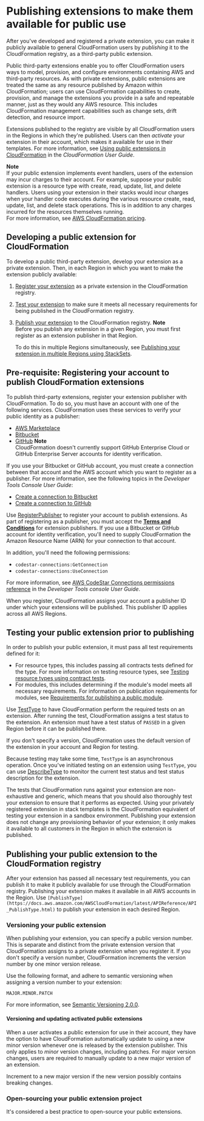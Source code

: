 # Publishing extensions to make them available for public use<a name="publish-extension"></a>

After you've developed and registered a private extension, you can make it publicly available to general CloudFormation users by *publishing* it to the CloudFormation registry, as a third\-party public extension\.

Public third\-party extensions enable you to offer CloudFormation users ways to model, provision, and configure environments containing AWS and third\-party resources\. As with private extensions, public extensions are treated the same as any resource published by Amazon within CloudFormation; users can use CloudFormation capabilities to create, provision, and manage the extensions you provide in a safe and repeatable manner, just as they would any AWS resource\. This includes CloudFormation management capabilities such as change sets, drift detection, and resource import\.

Extensions published to the registry are visible by all CloudFormation users in the Regions in which they're published\. Users can then *activate* your extension in their account, which makes it available for use in their templates\. For more information, see [Using public extensions in CloudFormation](https://docs.aws.amazon.com/AWSCloudFormation/latest/UserGuide/registry-public.html) in the *CloudFormation User Guide*\.

**Note**  
If your public extension implements event handlers, users of the extension may incur charges to their account\. For example, suppose your public extension is a resource type with create, read, update, list, and delete handlers\. Users using your extension in their stacks would incur charges when your handler code executes during the various resource create, read, update, list, and delete stack operations\. This is in addition to any charges incurred for the resources themselves running\.  
For more information, see [AWS CloudFormation pricing](https://aws.amazon.com/cloudformation/pricing/)\.

## Developing a public extension for CloudFormation<a name="publish-extension-overview"></a>

To develop a public third\-party extension, develop your extension as a private extension\. Then, in each Region in which you want to make the extension publicly available: 

1. [Register your extension](https://docs.aws.amazon.com/cloudformation-cli/latest/userguide/resource-type-register.html) as a private extension in the CloudFormation registry\.

1. [Test your extension](https://docs.aws.amazon.com/cloudformation-cli/latest/userguide/publish-extension.html#publish-extension-testing) to make sure it meets all necessary requirements for being published in the CloudFormation registry\.

1. [Publish your extension](https://docs.aws.amazon.com/cloudformation-cli/latest/userguide/publish-extension.html#publish-extension-publishing) to the CloudFormation registry\.
**Note**  
Before you publish any extension in a given Region, you must first register as an extension publisher in that Region\.

   To do this in multiple Regions simultaneously, see [Publishing your extension in multiple Regions using StackSets](publish-extension-stacksets.md)\.

## Pre\-requisite: Registering your account to publish CloudFormation extensions<a name="publish-extension-prereqs"></a>

To publish third\-party extensions, register your extension publisher with CloudFormation\. To do so, you must have an account with one of the following services\. CloudFormation uses these services to verify your public identity as a publisher:
+ [AWS Marketplace](https://aws.amazon.com/marketplace/management/tour?ref_=header_modules_sell_in_aws)
+ [Bitbucket](https://bitbucket.org/)
+ [GitHub](https://github.com/)
**Note**  
CloudFormation doesn't currently support GitHub Enterprise Cloud or GitHub Enterprise Server accounts for identity verification\.

If you use your Bitbucket or GitHub account, you must create a connection between that account and the AWS account which you want to register as a publisher\. For more information, see the following topics in the *Developer Tools Console User Guide*:
+ [Create a connection to Bitbucket](https://docs.aws.amazon.com/dtconsole/latest/userguide/connections-create-bitbucket.html)
+ [Create a connection to GitHub](https://docs.aws.amazon.com/dtconsole/latest/userguide/connections-create-github.html)

Use [RegisterPublisher](https://docs.aws.amazon.com/AWSCloudFormation/latest/APIReference/API_RegisterPublisher.html) to register your account to publish extensions\. As part of registering as a publisher, you must accept the **[Terms and Conditions](https://cloudformation-registry-documents.s3.amazonaws.com/Terms_and_Conditions_for_AWS_CloudFormation_Registry_Publishers.pdf)** for extension publishers\. If you use a Bitbucket or GitHub account for identity verification, you'll need to supply CloudFormation the Amazon Resource Name \(ARN\) for your connection to that account\.

In addition, you'll need the following permissions:
+ `codestar-connections:GetConnection`
+ `codestar-connections:UseConnection`

For more information, see [AWS CodeStar Connections permissions reference](https://docs.aws.amazon.com/dtconsole/latest/userguide/security-iam.html#permissions-reference-connections) in the *Developer Tools console User Guide*\.

When you register, CloudFormation assigns your account a publisher ID under which your extensions will be published\. This publisher ID applies across all AWS Regions\.

## Testing your public extension prior to publishing<a name="publish-extension-testing"></a>

In order to publish your public extension, it must pass all test requirements defined for it:
+ For resource types, this includes passing all contracts tests defined for the type\. For more information on testing resource types, see [Testing resource types using contract tests](https://docs.aws.amazon.com/cloudformation-cli/latest/userguide/resource-type-test.html)\.
+ For modules, this includes determining if the module's model meets all necessary requirements\. For information on publication requirements for modules, see [Requirements for publishing a public module](https://docs.aws.amazon.com/cloudformation-cli/latest/userguide/modules-structure.html#modules-structure-publishing-prereqs)\.

Use [TestType](https://docs.aws.amazon.com/AWSCloudFormation/latest/APIReference/API_TestType.html) to have CloudFormation perform the required tests on an extension\. After running the test, CloudFormation assigns a test status to the extension\. An extension must have a test status of `PASSED` in a given Region before it can be published there\.

If you don't specify a version, CloudFormation uses the default version of the extension in your account and Region for testing\.

Because testing may take some time, `TestType` is an asynchronous operation\. Once you've initiated testing on an extension using `TestType`, you can use [DescribeType](https://docs.aws.amazon.com/AWSCloudFormation/latest/APIReference/API_DescribeType.html) to monitor the current test status and test status description for the extension\.

The tests that CloudFormation runs against your extension are non\-exhaustive and generic, which means that you should also thoroughly test your extension to ensure that it performs as expected\. Using your privately registered extension in stack templates is the CloudFormation equivalent of testing your extension in a sandbox environment\. Publishing your extension does not change any provisioning behavior of your extension; it only makes it available to all customers in the Region in which the extension is published\.

## Publishing your public extension to the CloudFormation registry<a name="publish-extension-publishing"></a>

After your extension has passed all necessary test requirements, you can publish it to make it publicly available for use through the CloudFormation registry\. Publishing your extension makes it available in all AWS accounts in the Region\. Use `[PublishType](https://docs.aws.amazon.com/AWSCloudFormation/latest/APIReference/API_PublishType.html)` to publish your extension in each desired Region\.

### Versioning your public extension<a name="publish-extension-version"></a>

When publishing your extension, you can specify a public version number\. This is separate and distinct from the private extension version that CloudFormation assigns to a private extension when you register it\. If you don't specify a version number, CloudFormation increments the version number by one minor version release\.

Use the following format, and adhere to semantic versioning when assigning a version number to your extension:

`MAJOR.MINOR.PATCH`

For more information, see [Semantic Versioning 2\.0\.0](https://semver.org/)\.

#### Versioning and updating activated public extensions<a name="publish-extension-version-auto"></a>

When a user activates a public extension for use in their account, they have the option to have CloudFormation automatically update to using a new minor version whenever one is released by the extension publisher\. This only applies to *minor* version changes, including patches\. For major version changes, users are required to manually update to a new major version of an extension\.

Increment to a new major version if the new version possibly contains breaking changes\.

### Open\-sourcing your public extension project<a name="publish-extension-opensource"></a>

It's considered a best practice to open\-source your public extensions\.